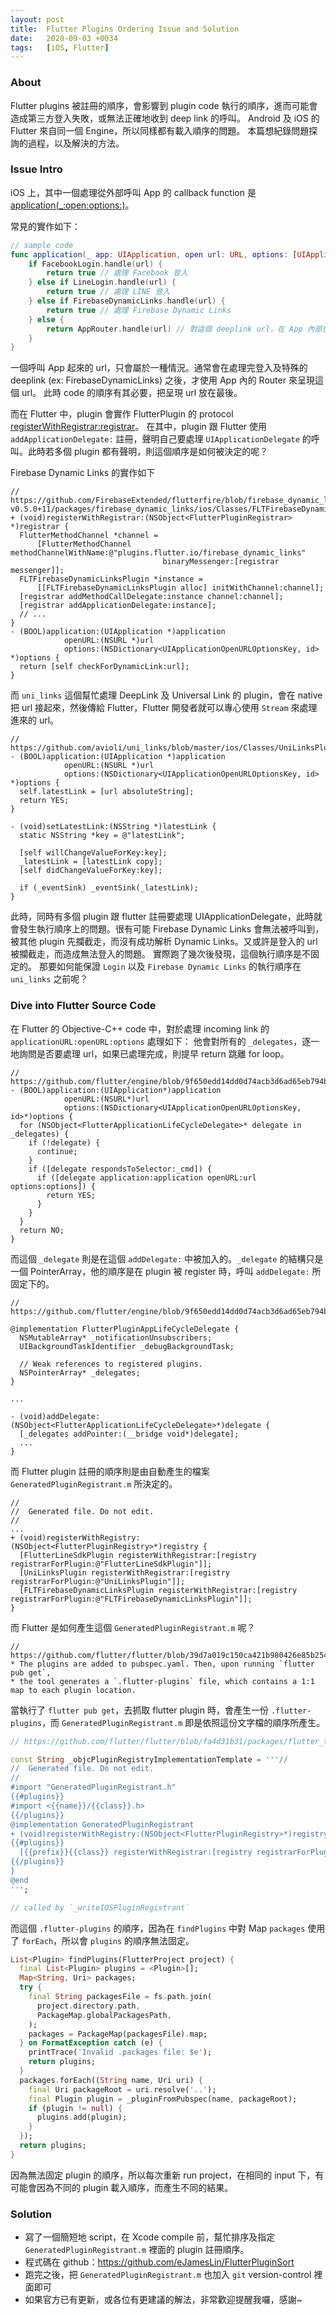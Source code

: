 ```yaml
---
layout: post
title:  Flutter Plugins Ordering Issue and Solution
date:   2020-09-03 +0034
tags:   [iOS, Flutter]
---
```


### About
Flutter plugins 被註冊的順序，會影響到 plugin code 執行的順序，進而可能會造成第三方登入失敗，或無法正確地收到 deep link 的呼叫。
Android 及 iOS 的 Flutter 來自同一個 Engine，所以同樣都有載入順序的問題。
本篇想紀錄問題探詢的過程，以及解決的方法。

### Issue Intro
iOS 上，其中一個處理從外部呼叫 App 的 callback function 是 [application(_:open:options:)](https://developer.apple.com/documentation/uikit/uiapplicationdelegate/1623112-application)。

常見的實作如下：

```swift
// sample code
func application(_ app: UIApplication, open url: URL, options: [UIApplicationOpenURLOptionsKey: Any] = [:]) -> Bool {
    if FacebookLogin.handle(url) {
        return true // 處理 Facebook 登入
    } else if LineLogin.handle(url) {
        return true // 處理 LINE 登入
    } else if FirebaseDynamicLinks.handle(url) {
        return true // 處理 Firebase Dynamic Links
    } else {
        return AppRouter.handle(url) // 對這個 deeplink url，在 App 內部使用 webview 或使用新的 native 畫面呈現
    }
}
```

一個呼叫 App 起來的 url，只會屬於一種情況。通常會在處理完登入及特殊的 deeplink (ex: FirebaseDynamicLinks) 之後，才使用 App 內的 Router 來呈現這個 url。
此時 code 的順序有其必要，把呈現 url 放在最後。


而在 Flutter 中，plugin 會實作 FlutterPlugin 的 protocol [registerWithRegistrar:registrar](https://github.com/flutter/flutter/blob/856a90e67c9284124d44d2be6c785bacd3a1c772/packages/flutter_tools/templates/plugin/ios-swift.tmpl/Classes/pluginClass.m.tmpl)。
在其中，plugin 跟 Flutter 使用 `addApplicationDelegate:` 註冊，聲明自己要處理 `UIApplicationDelegate` 的呼叫。此時若多個 plugin 都有聲明，則這個順序是如何被決定的呢？

<!--more-->

Firebase Dynamic Links 的實作如下

```objc
// https://github.com/FirebaseExtended/flutterfire/blob/firebase_dynamic_links-v0.5.0+11/packages/firebase_dynamic_links/ios/Classes/FLTFirebaseDynamicLinksPlugin.m#L52
+ (void)registerWithRegistrar:(NSObject<FlutterPluginRegistrar> *)registrar {
  FlutterMethodChannel *channel =
      [FlutterMethodChannel methodChannelWithName:@"plugins.flutter.io/firebase_dynamic_links"
                                  binaryMessenger:[registrar messenger]];
  FLTFirebaseDynamicLinksPlugin *instance =
      [[FLTFirebaseDynamicLinksPlugin alloc] initWithChannel:channel];
  [registrar addMethodCallDelegate:instance channel:channel];
  [registrar addApplicationDelegate:instance];
  // ...
}
- (BOOL)application:(UIApplication *)application
            openURL:(NSURL *)url
            options:(NSDictionary<UIApplicationOpenURLOptionsKey, id> *)options {
  return [self checkForDynamicLink:url];
}
```

而 `uni_links` 這個幫忙處理 DeepLink 及 Universal Link 的 plugin，會在 native 把 url 接起來，然後傳給 Flutter，Flutter 開發者就可以專心使用 `Stream` 來處理進來的 url。

```objc
// https://github.com/avioli/uni_links/blob/master/ios/Classes/UniLinksPlugin.m#L58
- (BOOL)application:(UIApplication *)application
            openURL:(NSURL *)url
            options:(NSDictionary<UIApplicationOpenURLOptionsKey, id> *)options {
  self.latestLink = [url absoluteString];
  return YES;
}

- (void)setLatestLink:(NSString *)latestLink {
  static NSString *key = @"latestLink";

  [self willChangeValueForKey:key];
  _latestLink = [latestLink copy];
  [self didChangeValueForKey:key];

  if (_eventSink) _eventSink(_latestLink);
}
```

此時，同時有多個 plugin 跟 flutter 註冊要處理 UIApplicationDelegate，此時就會發生執行順序上的問題。很有可能 Firebase Dynamic Links 會無法被呼叫到，被其他 plugin 先攔截走，而沒有成功解析 Dynamic Links。又或許是登入的 url 被攔截走，而造成無法登入的問題。
實際跑了幾次後發現，這個執行順序是不固定的。
那要如何能保證 `Login` 以及 `Firebase Dynamic Links` 的執行順序在 `uni_links` 之前呢？

### Dive into Flutter Source Code
在 Flutter 的 Objective-C++ code 中，對於處理 incoming link 的 `applicationURL:openURL:options` 處理如下：
他會對所有的 `_delegates`，逐一地詢問是否要處理 url，如果已處理完成，則提早 return 跳離 for loop。

```objc++
// https://github.com/flutter/engine/blob/9f650edd14dd0d74acb3d6ad65eb794b1e4b27e3/shell/platform/darwin/ios/framework/Source/FlutterPluginAppLifeCycleDelegate.mm#L312
- (BOOL)application:(UIApplication*)application
            openURL:(NSURL*)url
            options:(NSDictionary<UIApplicationOpenURLOptionsKey, id>*)options {
  for (NSObject<FlutterApplicationLifeCycleDelegate>* delegate in _delegates) {
    if (!delegate) {
      continue;
    }
    if ([delegate respondsToSelector:_cmd]) {
      if ([delegate application:application openURL:url options:options]) {
        return YES;
      }
    }
  }
  return NO;
}
```

而這個 `_delegate` 則是在這個 `addDelegate:` 中被加入的。`_delegate` 的結構只是一個 PointerArray，他的順序是在 plugin 被 register 時，呼叫 `addDelegate:` 所固定下的。

```objc++
// https://github.com/flutter/engine/blob/9f650edd14dd0d74acb3d6ad65eb794b1e4b27e3/shell/platform/darwin/ios/framework/Source/FlutterPluginAppLifeCycleDelegate.mm#L98

@implementation FlutterPluginAppLifeCycleDelegate {
  NSMutableArray* _notificationUnsubscribers;
  UIBackgroundTaskIdentifier _debugBackgroundTask;

  // Weak references to registered plugins.
  NSPointerArray* _delegates;
}

...

- (void)addDelegate:(NSObject<FlutterApplicationLifeCycleDelegate>*)delegate {
  [_delegates addPointer:(__bridge void*)delegate];
  ...
}
```

而 Flutter plugin 註冊的順序則是由自動產生的檔案 `GeneratedPluginRegistrant.m` 所決定的。
```objc
//
//  Generated file. Do not edit.
//
...
+ (void)registerWithRegistry:(NSObject<FlutterPluginRegistry>*)registry {
  [FlutterLineSdkPlugin registerWithRegistrar:[registry registrarForPlugin:@"FlutterLineSdkPlugin"]];
  [UniLinksPlugin registerWithRegistrar:[registry registrarForPlugin:@"UniLinksPlugin"]];
  [FLTFirebaseDynamicLinksPlugin registerWithRegistrar:[registry registrarForPlugin:@"FLTFirebaseDynamicLinksPlugin"]];
}
```

而 Flutter 是如何產生這個 `GeneratedPluginRegistrant.m` 呢？

```
// https://github.com/flutter/flutter/blob/39d7a019c150ca421b980426e85b254a0ec63ebd/packages/flutter_tools/gradle/flutter.gradle#L248
* The plugins are added to pubspec.yaml. Then, upon running `flutter pub get`,
* the tool generates a `.flutter-plugins` file, which contains a 1:1 map to each plugin location.
```
當執行了 `flutter pub get`，去抓取 flutter plugin 時，會產生一份 `.flutter-plugins`，而 `GeneratedPluginRegistrant.m` 即是依照這份文字檔的順序所產生。

```dart
// https://github.com/flutter/flutter/blob/fa4d31b31/packages/flutter_tools/lib/src/plugins.dart#L464

const String _objcPluginRegistryImplementationTemplate = '''//
//  Generated file. Do not edit.
//
#import "GeneratedPluginRegistrant.h"
{{#plugins}}
#import <{{name}}/{{class}}.h>
{{/plugins}}
@implementation GeneratedPluginRegistrant
+ (void)registerWithRegistry:(NSObject<FlutterPluginRegistry>*)registry {
{{#plugins}}
  [{{prefix}}{{class}} registerWithRegistrar:[registry registrarForPlugin:@"{{prefix}}{{class}}"]];
{{/plugins}}
}
@end
''';

// called by `_writeIOSPluginRegistrant`
```

而這個 `.flutter-plugins` 的順序，因為在 `findPlugins` 中對 Map `packages` 使用了 `forEach`，所以會 `plugins` 的順序無法固定。

```dart
List<Plugin> findPlugins(FlutterProject project) {
  final List<Plugin> plugins = <Plugin>[];
  Map<String, Uri> packages;
  try {
    final String packagesFile = fs.path.join(
      project.directory.path,
      PackageMap.globalPackagesPath,
    );
    packages = PackageMap(packagesFile).map;
  } on FormatException catch (e) {
    printTrace('Invalid .packages file: $e');
    return plugins;
  }
  packages.forEach((String name, Uri uri) {
    final Uri packageRoot = uri.resolve('..');
    final Plugin plugin = _pluginFromPubspec(name, packageRoot);
    if (plugin != null) {
      plugins.add(plugin);
    }
  });
  return plugins;
}
```

因為無法固定 plugin 的順序，所以每次重新 run project，在相同的 input 下，有可能會因為不同的 plugin 載入順序，而產生不同的結果。

### Solution
- 寫了一個簡短地 script，在 Xcode compile 前，幫忙排序及指定 `GeneratedPluginRegistrant.m` 裡面的 plugin 註冊順序。
- 程式碼在 github：<https://github.com/eJamesLin/FlutterPluginSort>
- 跑完之後，把 `GeneratedPluginRegistrant.m` 也加入 `git` version-control 裡面即可
- 如果官方已有更新，或各位有更建議的解法，非常歡迎提醒我囉，感謝~

